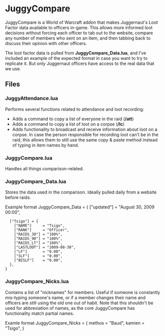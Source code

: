 # JuggyCompare

JuggyCompare is a World of Warcraft addon that makes Juggernaut's Loot Factor
data available to officers in-game. This allows more informed loot decisions
without forcing each officer to tab out to the website, compare any number of
members who sent on an item, and then tabbing back to discuss their opinion
with other officers.

The loot factor data is pulled from **JuggyCompare_Data.lua**, and I've included
an example of the expected format in case you want to try to replicate it. But
only Juggernaut officers have access to the real data that we use.

## Files

### JuggyAttendance.lua

Performs several functions related to attendance and loot recording:
*   Adds a command to copy a list of everyone in the raid (**/att**)
*   Adds a command to copy a list of loot on a corpse (**/lc**)
*   Adds functionality to broadcast and receive information about loot on a corpse. In case
    the person responsible for recording loot can't be in the raid, this allows them to still
    use the same copy & paste method instead of typing in item names by hand.
	
### JuggyCompare.lua

Handles all things comparison-related.

### JuggyCompare_Data.lua

Stores the data used in the comparison. Ideally pulled daily from a website before raids.

Example format
	JuggyCompare_Data = {
	  ["updated"] = "August 30, 2009 00:00",

	  ["Tsigo"] = {
		["NAME"]     = "Tsigo",
		["RANK"]     = "Officer",
		["RAIDS_30"] = "100%",
		["RAIDS_90"] = "100%",
		["RAIDS_LT"] = "100%",
		["LASTLOOT"] = "2009-08-30",
		["LF"]       = "0.00",
		["SLF"]      = "0.00",
		["BISLF"]    = "0.00",
	  },
	}
	
### JuggyCompare_Nicks.lua

Contains a list of "nicknames" for members. Useful if someone is constantly mis-typing someone's
name, or if a member changes their name and officers are still using the old one out of habit. Note
that this shouldn't be used for abbreviation of names, as the core JuggyCompare has functionality
match partial names.

Examle format
	JuggyCompare_Nicks = {
		methos = "Baud",
		kamien = "Tsigo",
	}